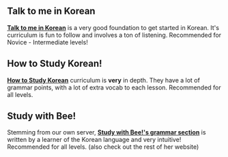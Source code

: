 ## Talk to me in Korean

**[Talk to me in Korean](http://talktomeinkorean.com/curriculum/)** is a very good foundation to get started in Korean. It's curriculum is fun to follow and involves a ton of listening. Recommended for Novice - Intermediate levels!

## How to Study Korean!

**[How to Study Korean](https://www.howtostudykorean.com/)** curriculum is **very** in depth. They have a lot of grammar points, with a lot of extra vocab to each lesson. Recommended for all levels.

## Study with Bee!

Stemming from our own server, **[Study with Bee!'s grammar section](https://studywithbee.com/korean-grammar/)** is written by a learner of the Korean language and very intuitive! Recommended for all levels.
(also check out the rest of her website)
